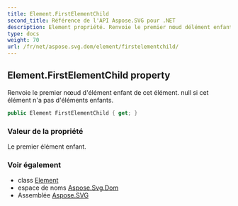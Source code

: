 ```yaml
---
title: Element.FirstElementChild
second_title: Référence de l'API Aspose.SVG pour .NET
description: Element propriété. Renvoie le premier nœud délément enfant de cet élément. null si cet élément na pas déléments enfants.
type: docs
weight: 70
url: /fr/net/aspose.svg.dom/element/firstelementchild/
---
```

## Element.FirstElementChild property

Renvoie le premier nœud d'élément enfant de cet élément. null si cet élément n'a pas d'éléments enfants.

```csharp
public Element FirstElementChild { get; }
```

### Valeur de la propriété

Le premier élément enfant.

### Voir également

* class [Element](../)
* espace de noms [Aspose.Svg.Dom](../../element/)
* Assemblée [Aspose.SVG](../../../)


